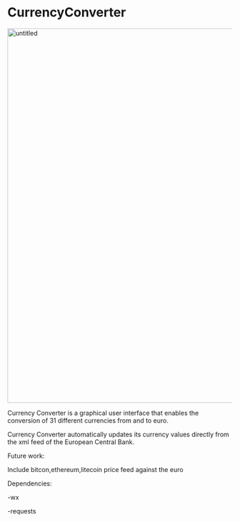 # CurrencyConverter


<img width="839" alt="untitled" src="https://user-images.githubusercontent.com/2481323/34493756-ff0f1cba-eff5-11e7-8982-91b69c7526b5.png">

Currency Converter is a graphical user interface that enables the conversion of 31 different currencies
from and to euro.

Currency Converter automatically updates its currency values directly from the xml
feed of the European Central Bank.

Future work:

Include bitcon,ethereum,litecoin price feed against the euro

Dependencies:

-wx

-requests
